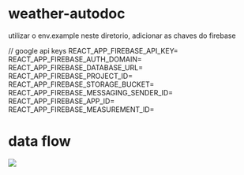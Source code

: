 # weather-autodoc

utilizar o env.example neste diretorio, adicionar as chaves do firebase

// google api keys
REACT_APP_FIREBASE_API_KEY=
REACT_APP_FIREBASE_AUTH_DOMAIN=
REACT_APP_FIREBASE_DATABASE_URL=
REACT_APP_FIREBASE_PROJECT_ID=
REACT_APP_FIREBASE_STORAGE_BUCKET=
REACT_APP_FIREBASE_MESSAGING_SENDER_ID=
REACT_APP_FIREBASE_APP_ID=
REACT_APP_FIREBASE_MEASUREMENT_ID=


# data flow
![](https://i.imgur.com/E91tAHx.png)

